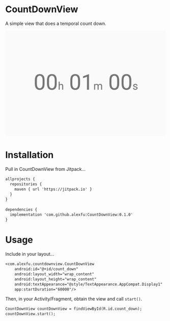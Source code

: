 # CountDownView
A simple view that does a temporal count down.

<center><img src="screenshot.png"></center>

# Installation
Pull in CountDownView from Jitpack...

```
allprojects {
  repositories {
    maven { url 'https://jitpack.io' }
  }
}

dependencies {
  implementation 'com.github.alexfu:CountDownView:0.1.0'
}
```

# Usage
Include in your layout...

```
<com.alexfu.countdownview.CountDownView
    android:id="@+id/count_down"
    android:layout_width="wrap_content"
    android:layout_height="wrap_content"
    android:textAppearance="@style/TextAppearance.AppCompat.Display1"
    app:startDuration="60000"/>
```

Then, in your Activity/Fragment, obtain the view and call `start()`.

```
CountDownView countDownView = findViewById(R.id.count_down);
countDownView.start();
```
